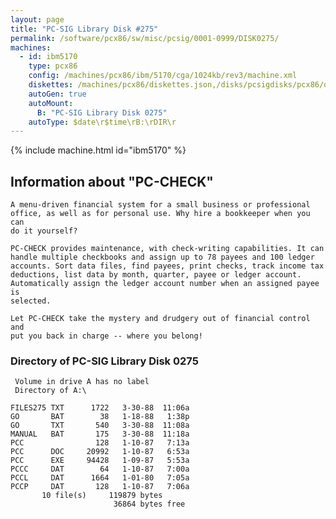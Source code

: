 ```yaml
---
layout: page
title: "PC-SIG Library Disk #275"
permalink: /software/pcx86/sw/misc/pcsig/0001-0999/DISK0275/
machines:
  - id: ibm5170
    type: pcx86
    config: /machines/pcx86/ibm/5170/cga/1024kb/rev3/machine.xml
    diskettes: /machines/pcx86/diskettes.json,/disks/pcsigdisks/pcx86/diskettes.json
    autoGen: true
    autoMount:
      B: "PC-SIG Library Disk 0275"
    autoType: $date\r$time\rB:\rDIR\r
---
```


{% include machine.html id="ibm5170" %}

## Information about "PC-CHECK"

    A menu-driven financial system for a small business or professional
    office, as well as for personal use. Why hire a bookkeeper when you can
    do it yourself?
    
    PC-CHECK provides maintenance, with check-writing capabilities. It can
    handle multiple checkbooks and assign up to 78 payees and 100 ledger
    accounts. Sort data files, find payees, print checks, track income tax
    deductions, list data by month, quarter, payee or ledger account.
    Automatically assign the ledger account number when an assigned payee is
    selected.
    
    Let PC-CHECK take the mystery and drudgery out of financial control and
    put you back in charge -- where you belong!

### Directory of PC-SIG Library Disk 0275

     Volume in drive A has no label
     Directory of A:\

    FILES275 TXT      1722   3-30-88  11:06a
    GO       BAT        38   1-18-88   1:38p
    GO       TXT       540   3-30-88  11:08a
    MANUAL   BAT       175   3-30-88  11:18a
    PCC                128   1-10-87   7:13a
    PCC      DOC     20992   1-10-87   6:53a
    PCC      EXE     94428   1-09-87   5:53a
    PCCC     DAT        64   1-10-87   7:00a
    PCCL     DAT      1664   1-01-80   7:05a
    PCCP     DAT       128   1-10-87   7:06a
           10 file(s)     119879 bytes
                           36864 bytes free
